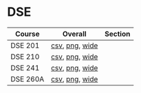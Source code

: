 # DSE

| Course | Overall | Section |
| ------ | ------- | ------- |
| DSE 201 | [csv](https://github.com/UCSD-Historical-Enrollment-Data/2024Winter/blob/main/overall/DSE%20201.csv), [png](https://raw.githubusercontent.com/UCSD-Historical-Enrollment-Data/2024Winter/main/plot_overall/DSE%20201.png), [wide](https://raw.githubusercontent.com/UCSD-Historical-Enrollment-Data/2024Winter/main/plot_overall_wide/DSE%20201.png) |  |
| DSE 210 | [csv](https://github.com/UCSD-Historical-Enrollment-Data/2024Winter/blob/main/overall/DSE%20210.csv), [png](https://raw.githubusercontent.com/UCSD-Historical-Enrollment-Data/2024Winter/main/plot_overall/DSE%20210.png), [wide](https://raw.githubusercontent.com/UCSD-Historical-Enrollment-Data/2024Winter/main/plot_overall_wide/DSE%20210.png) |  |
| DSE 241 | [csv](https://github.com/UCSD-Historical-Enrollment-Data/2024Winter/blob/main/overall/DSE%20241.csv), [png](https://raw.githubusercontent.com/UCSD-Historical-Enrollment-Data/2024Winter/main/plot_overall/DSE%20241.png), [wide](https://raw.githubusercontent.com/UCSD-Historical-Enrollment-Data/2024Winter/main/plot_overall_wide/DSE%20241.png) |  |
| DSE 260A | [csv](https://github.com/UCSD-Historical-Enrollment-Data/2024Winter/blob/main/overall/DSE%20260A.csv), [png](https://raw.githubusercontent.com/UCSD-Historical-Enrollment-Data/2024Winter/main/plot_overall/DSE%20260A.png), [wide](https://raw.githubusercontent.com/UCSD-Historical-Enrollment-Data/2024Winter/main/plot_overall_wide/DSE%20260A.png) |  |

